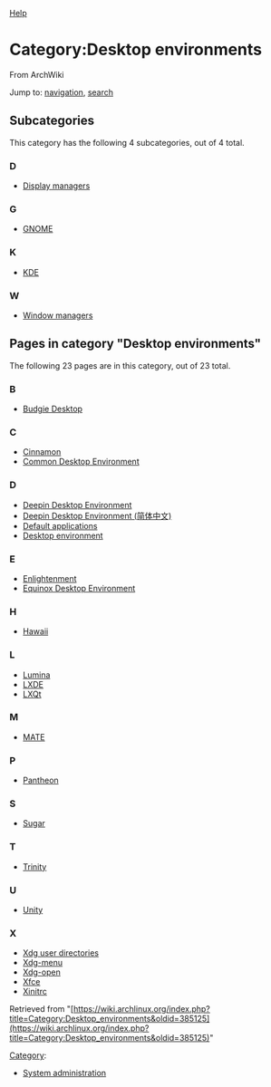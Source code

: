 [Help](//www.mediawiki.org/wiki/Special:MyLanguage/Help:Categories)

# Category:Desktop environments

From ArchWiki

Jump to: [navigation](#column-one), [search](#searchInput)

## Subcategories

This category has the following 4 subcategories, out of 4 total.

### D

*   [Display managers](/index.php/Category:Display_managers "Category:Display managers")

### G

*   [GNOME](/index.php/Category:GNOME "Category:GNOME")

### K

*   [KDE](/index.php/Category:KDE "Category:KDE")

### W

*   [Window managers](/index.php/Category:Window_managers "Category:Window managers")

## Pages in category "Desktop environments"

The following 23 pages are in this category, out of 23 total.

### B

*   [Budgie Desktop](/index.php/Budgie_Desktop "Budgie Desktop")

### C

*   [Cinnamon](/index.php/Cinnamon "Cinnamon")
*   [Common Desktop Environment](/index.php/Common_Desktop_Environment "Common Desktop Environment")

### D

*   [Deepin Desktop Environment](/index.php/Deepin_Desktop_Environment "Deepin Desktop Environment")
*   [Deepin Desktop Environment (简体中文)](/index.php/Deepin_Desktop_Environment_(%E7%AE%80%E4%BD%93%E4%B8%AD%E6%96%87) "Deepin Desktop Environment (简体中文)")
*   [Default applications](/index.php/Default_applications "Default applications")
*   [Desktop environment](/index.php/Desktop_environment "Desktop environment")

### E

*   [Enlightenment](/index.php/Enlightenment "Enlightenment")
*   [Equinox Desktop Environment](/index.php/Equinox_Desktop_Environment "Equinox Desktop Environment")

### H

*   [Hawaii](/index.php/Hawaii "Hawaii")

### L

*   [Lumina](/index.php/Lumina "Lumina")
*   [LXDE](/index.php/LXDE "LXDE")
*   [LXQt](/index.php/LXQt "LXQt")

### M

*   [MATE](/index.php/MATE "MATE")

### P

*   [Pantheon](/index.php/Pantheon "Pantheon")

### S

*   [Sugar](/index.php/Sugar "Sugar")

### T

*   [Trinity](/index.php/Trinity "Trinity")

### U

*   [Unity](/index.php/Unity "Unity")

### X

*   [Xdg user directories](/index.php/Xdg_user_directories "Xdg user directories")
*   [Xdg-menu](/index.php/Xdg-menu "Xdg-menu")
*   [Xdg-open](/index.php/Xdg-open "Xdg-open")
*   [Xfce](/index.php/Xfce "Xfce")
*   [Xinitrc](/index.php/Xinitrc "Xinitrc")

Retrieved from "[https://wiki.archlinux.org/index.php?title=Category:Desktop_environments&oldid=385125](https://wiki.archlinux.org/index.php?title=Category:Desktop_environments&oldid=385125)"

[Category](/index.php/Special:Categories "Special:Categories"):

*   [System administration](/index.php/Category:System_administration "Category:System administration")